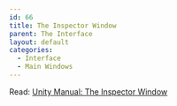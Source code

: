 ```yaml
---
id: 66
title: The Inspector Window
parent: The Interface
layout: default
categories:
  - Interface
  - Main Windows
---
```

Read: [Unity Manual: The Inspector Window](https://docs.unity3d.com/Manual/UsingTheInspector.html)<figure class="wp-block-embed-youtube wp-block-embed is-type-video is-provider-youtube wp-embed-aspect-16-9 wp-has-aspect-ratio">

<div class="wp-block-embed__wrapper">
</div></figure>